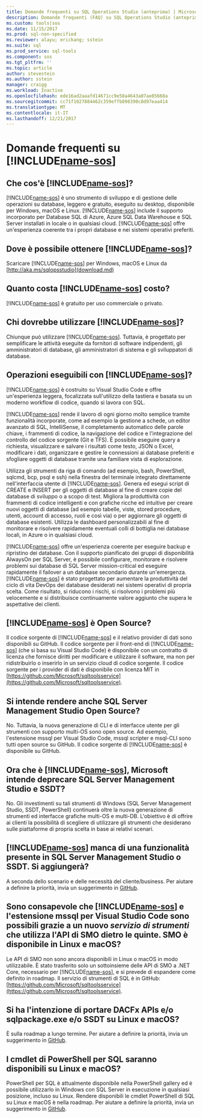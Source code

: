 ```yaml
---
title: Domande frequenti su SQL Operations Studio (anteprima) | Microsoft Docs
description: Domande frequenti (FAQ) su SQL Operations Studio (anteprima).
ms.custom: tools|sos
ms.date: 11/15/2017
ms.prod: sql-non-specified
ms.reviewer: alayu; erickang; sstein
ms.suite: sql
ms.prod_service: sql-tools
ms.component: sos
ms.tgt_pltfrm: ''
ms.topic: article
author: stevestein
ms.author: sstein
manager: craigg
ms.workload: Inactive
ms.openlocfilehash: ede16ad2aaafd14671cc9e58a4643a07ae85668a
ms.sourcegitcommit: cc71f1027884462c359effb898390c8d97eaa414
ms.translationtype: MT
ms.contentlocale: it-IT
ms.lasthandoff: 12/21/2017
---
```

# <a name="includename-sosincludesname-sosmd-faq"></a>Domande frequenti su [!INCLUDE[name-sos](../includes/name-sos.md)]

## <a name="what-is-includename-sosincludesname-sos-shortmd"></a>Che cos'è [!INCLUDE[name-sos](../includes/name-sos-short.md)]?

[!INCLUDE[name-sos](../includes/name-sos-short.md)] è uno strumento di sviluppo e di gestione delle operazioni su database, leggero e gratuito, eseguito su desktop, disponibile per Windows, macOS e Linux. [!INCLUDE[name-sos](../includes/name-sos-short.md)] include il supporto incorporato per Database SQL di Azure, Azure SQL Data Warehouse e SQL Server installati in locale o in qualsiasi cloud. [!INCLUDE[name-sos](../includes/name-sos-short.md)] offre un'esperienza coerente tra i propri database e nei sistemi operativi preferiti.

## <a name="where-can-i-get-includename-sosincludesname-sos-shortmd"></a>Dove è possibile ottenere [!INCLUDE[name-sos](../includes/name-sos-short.md)]?

Scaricare [!INCLUDE[name-sos](../includes/name-sos-short.md)] per Windows, macOS e Linux da [http://aka.ms/sqlopsstudio](download.md)

## <a name="how-much-does-includename-sosincludesname-sos-shortmd-cost"></a>Quanto costa [!INCLUDE[name-sos](../includes/name-sos-short.md)] costo?

[!INCLUDE[name-sos](../includes/name-sos-short.md)] è gratuito per uso commerciale o privato.

## <a name="who-should-use-includename-sosincludesname-sos-shortmd"></a>Chi dovrebbe utilizzare [!INCLUDE[name-sos](../includes/name-sos-short.md)]?

Chiunque può utilizzare [!INCLUDE[name-sos](../includes/name-sos-short.md)]. Tuttavia, è progettato per semplificare le attività eseguite da fornitori di software indipendenti, gli amministratori di database, gli amministratori di sistema e gli sviluppatori di database.


## <a name="what-can-i-do-with-includename-sosincludesname-sos-shortmd"></a>Operazioni eseguibili con [!INCLUDE[name-sos](../includes/name-sos-short.md)]? 

[!INCLUDE[name-sos](../includes/name-sos-short.md)] è costruito su Visual Studio Code e offre un'esperienza leggera, focalizzata sull'utilizzo della tastiera e basata su un moderno workflow di codice, quando si lavora con SQL.

[!INCLUDE[name-sos](../includes/name-sos-short.md)] rende il lavoro di ogni giorno molto semplice tramite funzionalità incorporate, come ad esempio la gestione a schede, un editor avanzato di SQL, IntelliSense, il completamento automatico delle parole chiave, i frammenti di codice, la navigazione del codice e l'integrazione del controllo del codice sorgente (Git e TFS). È possibile eseguire query a richiesta, visualizzare e salvare i risultati come testo, JSON o Excel, modificare i dati, organizzare e gestire le connessioni ai database preferiti e sfogliare oggetti di database tramite una familiare vista di esplorazione.

Utilizza gli strumenti da riga di comando (ad esempio, bash, PowerShell, sqlcmd, bcp, psql e ssh) nella finestra del terminale integrato direttamente nell'interfaccia utente di [!INCLUDE[name-sos](../includes/name-sos-short.md)]. Genera ed esegui script di CREATE e INSERT per gli oggetti di database al fine di creare copie del database di sviluppo o a scopo di test. Migliora la produttività con frammenti di codice intelligenti e con grafiche ricche ed intuitive per creare nuovi oggetti di database (ad esempio tabelle, viste, stored procedure, utenti, account di accesso, ruoli e così via) o per aggiornare gli oggetti di database esistenti. Utilizza le dashboard personalizzabili al fine di monitorare e risolvere rapidamente eventuali colli di bottiglia nei database locali, in Azure o in qualsiasi cloud.

[!INCLUDE[name-sos](../includes/name-sos-short.md)] offre un'esperienza coerente per eseguire backup e ripristino dei database. Con il supporto pianificato dei gruppi di disponibilità AlwaysOn per SQL Server, è possibile configurare, monitorare e risolvere problemi sui database di SQL Server mission-critical ed eseguire rapidamente il failover a un database secondario durante un'emergenza.
[!INCLUDE[name-sos](../includes/name-sos-short.md)] è stato progettato per aumentare la produttività del ciclo di vita DevOps dei database desiderati nei sistemi operativi di propria scelta. Come risultato, si riducono i rischi, si risolvono i problemi più velocemente e si distribuisce continuamente valore aggiunto che supera le aspettative dei clienti.


## <a name="is-includename-sosincludesname-sos-shortmd-open-source"></a>[!INCLUDE[name-sos](../includes/name-sos-short.md)] è Open Source? 

Il codice sorgente di [!INCLUDE[name-sos](../includes/name-sos-short.md)] e il relativo provider di dati sono disponibili su GitHub. Il codice sorgente per il front-end di [!INCLUDE[name-sos](../includes/name-sos-short.md)] (che si basa su Visual Studio Code) è disponibile con un contratto di licenza che fornisce diritti per modificare e utilizzare il software, ma non per ridistribuirlo o inserirlo in un servizio cloud di codice sorgente. Il codice sorgente per i provider di dati è disponibile con licenza MIT in [https://github.com/Microsoft/sqltoolsservice](https://github.com/Microsoft/sqltoolsservice).

## <a name="do-you-plan-to-open-source-ssms"></a>Si intende rendere anche SQL Server Management Studio Open Source?

No. Tuttavia, la nuova generazione di CLI e di interfacce utente per gli strumenti con supporto multi-OS sono open source. Ad esempio, l'estensione mssql per Visual Studio Code, mssql scripter e msql-CLI sono tutti open source su GitHub. Il codice sorgente di [!INCLUDE[name-sos](../includes/name-sos-short.md)] è disponibile su GitHub.


## <a name="now-that-there-is-includename-sosincludesname-sos-shortmd-does-microsoft-plan-to-deprecate-ssms-and-ssdt"></a>Ora che è [!INCLUDE[name-sos](../includes/name-sos-short.md)], Microsoft intende deprecare SQL Server Management Studio e SSDT?

No. Gli investimenti su tali strumenti di Windows (SQL Server Management Studio, SSDT, PowerShell) continuerà oltre la nuova generazione di strumenti ed interfacce grafiche multi-OS e multi-DB.
L'obiettivo è di offrire ai clienti la possibilità di scegliere di utilizzare gli strumenti che desiderano sulle piattaforme di propria scelta in base ai relativi scenari.


## <a name="includename-sosincludesname-sos-shortmd-is-missing-a-feature-that-is-in-ssmsssdt-will-you-add-it"></a>[!INCLUDE[name-sos](../includes/name-sos-short.md)] manca di una funzionalità presente in SQL Server Management Studio o SSDT. Si aggiungerà?
A seconda dello scenario e delle necessità del cliente/business. Per aiutare a definire la priorità, invia un suggerimento in [GitHub](https://github.com/microsoft/sqlopsstudio/issues).


## <a name="i-understand-includename-sosincludesname-sos-shortmd-and-the-mssql-extension-for-vs-code-are-powered-by-a-new-tools-service-that-uses-smo-apis-under-the-covers-is-smo-available-on-linux-and-macos"></a>Sono consapevole che [!INCLUDE[name-sos](../includes/name-sos-short.md)] e l'estensione mssql per Visual Studio Code sono possibili grazie a un nuovo *servizio di strumenti* che utilizza l'API di SMO dietro le quinte. SMO è disponibile in Linux e macOS?

Le API di SMO non sono ancora disponibili in Linux o macOS in modo utilizzabile. È stato trasferito solo un sottoinsieme delle API di SMO a .NET Core, necessario per [!INCLUDE[name-sos](../includes/name-sos-short.md)], e si prevede di espandere come definito in roadmap.
Il servizio di strumenti di SQL è in GitHub: [https://github.com/Microsoft/sqltoolsservice](https://github.com/Microsoft/sqltoolsservice).


## <a name="do-you-plan-to-port-the-dacfx-apis-andor-sqlpackageexe-andor-ssdt-to-linux-and-macos"></a>Si ha l'intenzione di portare DACFx APIs e/o sqlpackage.exe e/o SSDT su Linux e macOS?

È sulla roadmap a lungo termine. Per aiutare a definire la priorità, invia un suggerimento in [GitHub](https://github.com/microsoft/sqlopsstudio/issues).


## <a name="will-sql-powershell-cmdlets-be-available-on-linux-and-macos"></a>I cmdlet di PowerShell per SQL saranno disponibili su Linux e macOS?

PowerShell per SQL è attualmente disponibile nella PowerShell gallery ed è possibile utilizzarlo in Windows con SQL Server in esecuzione in qualsiasi posizione, incluso su Linux. Rendere disponibili le cmdlet PowerShell di SQL su Linux e macOS è nella roadmap. Per aiutare a definire la priorità, invia un suggerimento in [GitHub](https://github.com/microsoft/sqlopsstudio/issues).

